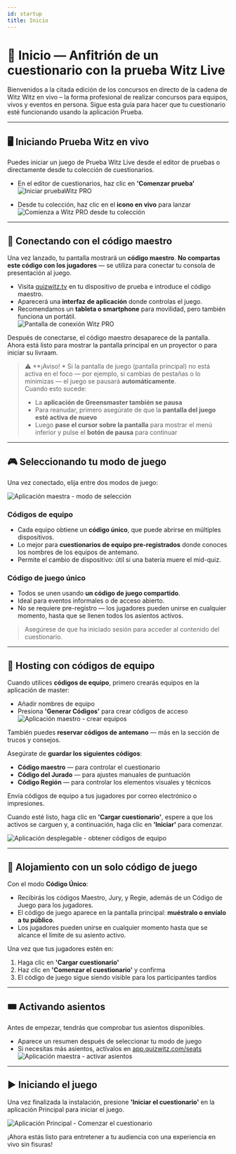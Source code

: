 ```yaml
---
id: startup
title: Inicio
---
```


# 🚀 Inicio — Anfitrión de un cuestionario con la prueba Witz Live

Bienvenidos a la citada edición de los concursos en directo de la cadena de Witz Witz en vivo – la forma profesional de realizar concursos para equipos, vivos y eventos en persona. Sigue esta guía para hacer que tu cuestionario esté funcionando usando la aplicación Prueba.

---

## 🖥️ Iniciando Prueba Witz en vivo

Puedes iniciar un juego de Prueba Witz Live desde el editor de pruebas o directamente desde tu colección de cuestionarios.

- En el editor de cuestionarios, haz clic en **'Comenzar prueba'**\
  ![Iniciar pruebaWitz PRO](/images/start-quizwitz-pro.png)

- Desde tu colección, haz clic en el **icono en vivo** para lanzar\
  ![Comienza a Witz PRO desde tu colección](/images/start-quizwitz-live.png)

---

## 🔐 Conectando con el código maestro

Una vez lanzado, tu pantalla mostrará un **código maestro**. **No compartas este código con los jugadores** — se utiliza para conectar tu consola de presentación al juego.

- Visita [quizwitz.tv](https://quizwitz.tv) en tu dispositivo de prueba e introduce el código maestro.
- Aparecerá una **interfaz de aplicación** donde controlas el juego.
- Recomendamos un **tableta o smartphone** para movilidad, pero también funciona un portátil.\
  ![Pantalla de conexión Witz PRO](/images/quizwitz-pro-connect-token.png)

Después de conectarse, el código maestro desaparece de la pantalla. Ahora está listo para mostrar la pantalla principal en un proyector o para iniciar su livraam.

> ⚠️ \*\*¡Aviso! \* Si la pantalla de juego (pantalla principal) no está activa en el foco — por ejemplo, si cambias de pestañas o lo minimizas — el juego se pausará **automáticamente**.\
> Cuando esto sucede:
>
> - La **aplicación de Greensmaster también se pausa**
> - Para reanudar, primero asegúrate de que la **pantalla del juego esté activa de nuevo**
> - Luego **pase el cursor sobre la pantalla** para mostrar el menú inferior y pulse el **botón de pausa** para continuar

---

## 🎮 Seleccionando tu modo de juego

Una vez conectado, elija entre dos modos de juego:

![Aplicación maestra - modo de selección](/images/quizmaster-app-select-mode.png)

### Códigos de equipo

- Cada equipo obtiene un **código único**, que puede abrirse en múltiples dispositivos.
- Lo mejor para **cuestionarios de equipo pre-registrados** donde conoces los nombres de los equipos de antemano.
- Permite el cambio de dispositivo: útil si una batería muere el mid-quiz.

### Código de juego único

- Todos se unen usando **un código de juego compartido**.
- Ideal para eventos informales o de acceso abierto.
- No se requiere pre-registro — los jugadores pueden unirse en cualquier momento, hasta que se llenen todos los asientos activos.

> Asegúrese de que ha iniciado sesión para acceder al contenido del cuestionario.

---

## 👥 Hosting con códigos de equipo

Cuando utilices **códigos de equipo**, primero crearás equipos en la aplicación de master:

- Añadir nombres de equipo
- Presiona **'Generar Códigos'** para crear códigos de acceso\
  ![Aplicación maestro - crear equipos](/images/quizmaster-app-create-teams.png)

También puedes **reservar códigos de antemano** — más en la sección de trucos y consejos.

Asegúrate de **guardar los siguientes códigos**:

- **Código maestro** — para controlar el cuestionario
- **Código del Jurado** — para ajustes manuales de puntuación
- **Código Región** — para controlar los elementos visuales y técnicos

Envía códigos de equipo a tus jugadores por correo electrónico o impresiones.

Cuando esté listo, haga clic en **'Cargar cuestionario'**, espere a que los activos se carguen y, a continuación, haga clic en **'Iniciar'** para comenzar.

![Aplicación desplegable - obtener códigos de equipo](/images/quizmaster-app-create-teams2.png)

---

## 👤 Alojamiento con un solo código de juego

Con el modo **Código Único**:

- Recibirás los códigos Maestro, Jury, y Regie, además de un Código de Juego para los jugadores.
- El código de juego aparece en la pantalla principal: **muéstralo o envíalo a tu público**.
- Los jugadores pueden unirse en cualquier momento hasta que se alcance el límite de su asiento activo.

Una vez que tus jugadores estén en:

1. Haga clic en **'Cargar cuestionario'**
2. Haz clic en **'Comenzar el cuestionario'** y confirma
3. El código de juego sigue siendo visible para los participantes tardíos

---

## 🎟️ Activando asientos

Antes de empezar, tendrás que comprobar tus asientos disponibles.

- Aparece un resumen después de seleccionar tu modo de juego
- Si necesitas más asientos, actívalos en [app.quizwitz.com/seats](https://app.quizwitz.com/seats)\
  ![Aplicación maestra - activar asientos](/images/quizmaster-app-seats.png)

---

## ▶️ Iniciando el juego

Una vez finalizada la instalación, presione **'Iniciar el cuestionario'** en la aplicación Principal para iniciar el juego.

![Aplicación Principal - Comenzar el cuestionario](/images/quizmaster-app-start-quiz.png)

¡Ahora estás listo para entretener a tu audiencia con una experiencia en vivo sin fisuras!
